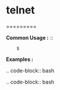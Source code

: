 # telnet
=========



**Common Usage :**  ::

		$ 
		

**Examples :**

.. code-block:: bash


.. code-block:: bash